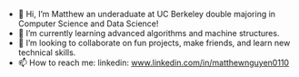 - 👋 Hi, I’m Matthew an underaduate at UC Berkeley double majoring in Computer Science and Data Science!
- 🌱 I’m currently learning advanced algorithms and machine structures.
- 💞️ I’m looking to collaborate on fun projects, make friends, and learn new technical skills.
- 📫 How to reach me: linkedin: www.linkedin.com/in/matthewnguyen0110

<!---
matthew-t-nguyen/matthew-t-nguyen is a ✨ special ✨ repository because its `README.md` (this file) appears on your GitHub profile.
You can click the Preview link to take a look at your changes.
--->
